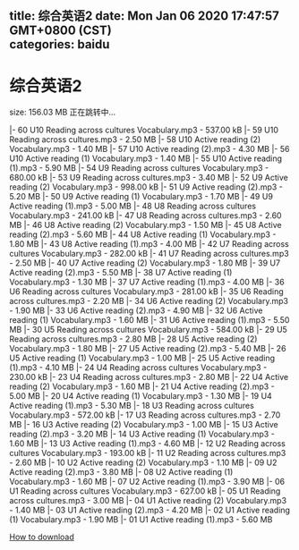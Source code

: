 
title: 综合英语2
date: Mon Jan 06 2020 17:47:57 GMT+0800 (CST)    
categories: baidu
---

# 综合英语2
size: 156.03 MB
 正在跳转中...
 
|- 60 U10 Reading across cultures Vocabulary.mp3 - 537.00 kB
|- 59 U10 Reading across cultures.mp3 - 2.50 MB
|- 58 U10 Active reading (2) Vocabulary.mp3 - 1.40 MB
|- 57 U10 Active reading (2).mp3 - 4.30 MB
|- 56 U10 Active reading (1) Vocabulary.mp3 - 1.40 MB
|- 55 U10 Active reading (1).mp3 - 5.90 MB
|- 54 U9 Reading across cultures Vocabulary.mp3 - 680.00 kB
|- 53 U9 Reading across cultures.mp3 - 3.40 MB
|- 52 U9 Active reading (2) Vocabulary.mp3 - 998.00 kB
|- 51 U9 Active reading (2).mp3 - 5.20 MB
|- 50 U9 Active reading (1) Vocabulary.mp3 - 1.70 MB
|- 49 U9 Active reading (1).mp3 - 5.00 MB
|- 48 U8 Reading across cultures Vocabulary.mp3 - 241.00 kB
|- 47 U8 Reading across cultures.mp3 - 2.60 MB
|- 46 U8 Active reading (2) Vocabulary.mp3 - 1.50 MB
|- 45 U8 Active reading (2).mp3 - 5.60 MB
|- 44 U8 Active reading (1) Vocabulary.mp3 - 1.80 MB
|- 43 U8 Active reading (1).mp3 - 4.00 MB
|- 42 U7 Reading across cultures Vocabulary.mp3 - 282.00 kB
|- 41 U7 Reading across cultures.mp3 - 2.50 MB
|- 40 U7 Active reading (2) Vocabulary.mp3 - 1.80 MB
|- 39 U7 Active reading (2).mp3 - 5.50 MB
|- 38 U7 Active reading (1) Vocabulary.mp3 - 1.30 MB
|- 37 U7 Active reading (1).mp3 - 4.00 MB
|- 36 U6 Reading across cultures Vocabulary.mp3 - 281.00 kB
|- 35 U6 Reading across cultures.mp3 - 2.20 MB
|- 34 U6 Active reading (2) Vocabulary.mp3 - 1.90 MB
|- 33 U6 Active reading (2).mp3 - 4.90 MB
|- 32 U6 Active reading (1) Vocabulary.mp3 - 1.60 MB
|- 31 U6 Active reading (1).mp3 - 5.50 MB
|- 30 U5 Reading across cultures Vocabulary.mp3 - 584.00 kB
|- 29 U5 Reading across cultures.mp3 - 2.80 MB
|- 28 U5 Active reading (2) Vocabulary.mp3 - 1.80 MB
|- 27 U5 Active reading (2).mp3 - 5.40 MB
|- 26 U5 Active reading (1) Vocabulary.mp3 - 1.00 MB
|- 25 U5 Active reading (1).mp3 - 4.10 MB
|- 24 U4 Reading across cultures Vocabulary.mp3 - 230.00 kB
|- 23 U4 Reading across cultures.mp3 - 2.80 MB
|- 22 U4 Active reading (2) Vocabulary.mp3 - 1.60 MB
|- 21 U4 Active reading (2).mp3 - 5.00 MB
|- 20 U4 Active reading (1) Vocabulary.mp3 - 1.30 MB
|- 19 U4 Active reading (1).mp3 - 5.30 MB
|- 18 U3 Reading across cultures Vocabulary.mp3 - 572.00 kB
|- 17 U3 Reading across cultures.mp3 - 2.70 MB
|- 16 U3 Active reading (2) Vocabulary.mp3 - 1.00 MB
|- 15 U3 Active reading (2).mp3 - 3.20 MB
|- 14 U3 Active reading (1) Vocabulary.mp3 - 1.60 MB
|- 13 U3 Active reading (1).mp3 - 4.60 MB
|- 12 U2 Reading across cultures Vocabulary.mp3 - 193.00 kB
|- 11 U2 Reading across cultures.mp3 - 2.60 MB
|- 10 U2 Active reading (2) Vocabulary.mp3 - 1.10 MB
|- 09 U2 Active reading (2).mp3 - 3.80 MB
|- 08 U2 Active reading (1) Vocabulary.mp3 - 1.60 MB
|- 07 U2 Active reading (1).mp3 - 3.90 MB
|- 06 U1 Reading across cultures Vocabulary.mp3 - 627.00 kB
|- 05 U1 Reading across cultures.mp3 - 3.00 MB
|- 04 U1 Active reading (2) Vocabulary.mp3 - 1.40 MB
|- 03 U1 Active reading (2).mp3 - 4.20 MB
|- 02 U1 Active reading (1) Vocabulary.mp3 - 1.90 MB
|- 01 U1 Active reading (1).mp3 - 5.60 MB

[How to download](https://bpcam.bemobtrk.com/go/2ceec3aa-1ca2-46d6-b9ff-aaa5c184517c?jno=2575)